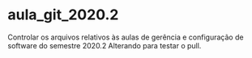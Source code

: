# aula_git_2020.2
Controlar os arquivos relativos às aulas de gerência e configuração de software do semestre 2020.2
Alterando para testar o pull.
